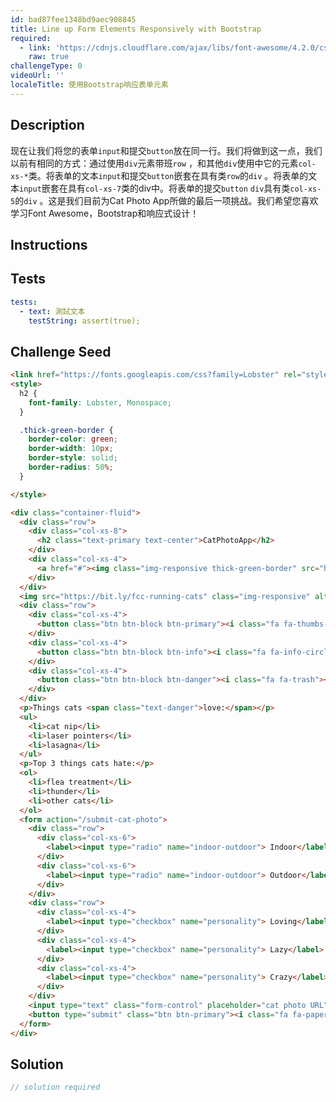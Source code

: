 ```yaml
---
id: bad87fee1348bd9aec908845
title: Line up Form Elements Responsively with Bootstrap
required:
  - link: 'https://cdnjs.cloudflare.com/ajax/libs/font-awesome/4.2.0/css/font-awesome.css'
    raw: true
challengeType: 0
videoUrl: ''
localeTitle: 使用Bootstrap响应表单元素
---
```


## Description
<section id="description">现在让我们将您的表单<code>input</code>和提交<code>button</code>放在同一行。我们将做到这一点，我们以前有相同的方式：通过使用<code>div</code>元素带班<code>row</code> ，和其他<code>div</code>使用中它的元素<code>col-xs-*</code>类。将表单的文本<code>input</code>和提交<code>button</code>嵌套在具有类<code>row</code>的<code>div</code> 。将表单的文本<code>input</code>嵌套在具有<code>col-xs-7</code>类的div中。将表单的提交<code>button</code> <code>div</code>具有类<code>col-xs-5</code>的<code>div</code> 。这是我们目前为Cat Photo App所做的最后一项挑战。我们希望您喜欢学习Font Awesome，Bootstrap和响应式设计！ </section>

## Instructions
<section id="instructions">
</section>

## Tests
<section id='tests'>

```yml
tests:
  - text: 測試文本
    testString: assert(true);

```

</section>

## Challenge Seed
<section id='challengeSeed'>

<div id='html-seed'>

```html
<link href="https://fonts.googleapis.com/css?family=Lobster" rel="stylesheet" type="text/css">
<style>
  h2 {
    font-family: Lobster, Monospace;
  }

  .thick-green-border {
    border-color: green;
    border-width: 10px;
    border-style: solid;
    border-radius: 50%;
  }

</style>

<div class="container-fluid">
  <div class="row">
    <div class="col-xs-8">
      <h2 class="text-primary text-center">CatPhotoApp</h2>
    </div>
    <div class="col-xs-4">
      <a href="#"><img class="img-responsive thick-green-border" src="https://bit.ly/fcc-relaxing-cat" alt="A cute orange cat lying on its back."></a>
    </div>
  </div>
  <img src="https://bit.ly/fcc-running-cats" class="img-responsive" alt="Three kittens running towards the camera.">
  <div class="row">
    <div class="col-xs-4">
      <button class="btn btn-block btn-primary"><i class="fa fa-thumbs-up"></i> Like</button>
    </div>
    <div class="col-xs-4">
      <button class="btn btn-block btn-info"><i class="fa fa-info-circle"></i> Info</button>
    </div>
    <div class="col-xs-4">
      <button class="btn btn-block btn-danger"><i class="fa fa-trash"></i> Delete</button>
    </div>
  </div>
  <p>Things cats <span class="text-danger">love:</span></p>
  <ul>
    <li>cat nip</li>
    <li>laser pointers</li>
    <li>lasagna</li>
  </ul>
  <p>Top 3 things cats hate:</p>
  <ol>
    <li>flea treatment</li>
    <li>thunder</li>
    <li>other cats</li>
  </ol>
  <form action="/submit-cat-photo">
    <div class="row">
      <div class="col-xs-6">
        <label><input type="radio" name="indoor-outdoor"> Indoor</label>
      </div>
      <div class="col-xs-6">
        <label><input type="radio" name="indoor-outdoor"> Outdoor</label>
      </div>
    </div>
    <div class="row">
      <div class="col-xs-4">
        <label><input type="checkbox" name="personality"> Loving</label>
      </div>
      <div class="col-xs-4">
        <label><input type="checkbox" name="personality"> Lazy</label>
      </div>
      <div class="col-xs-4">
        <label><input type="checkbox" name="personality"> Crazy</label>
      </div>
    </div>
    <input type="text" class="form-control" placeholder="cat photo URL" required>
    <button type="submit" class="btn btn-primary"><i class="fa fa-paper-plane"></i> Submit</button>
  </form>
</div>

```

</div>



</section>

## Solution
<section id='solution'>

```js
// solution required
```
</section>

